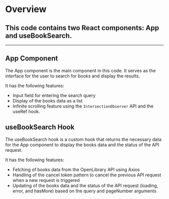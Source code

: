 
# Overview

## This code contains two React components: App and useBookSearch.

____

## App Component

The App component is the main component in this code. It serves as the interface for the user to search for books and display the results.

It has the following features:
- Input field for entering the search query
- Display of the books data as a list
- Infinite scrolling feature using the `IntersectionObserver` API and the useRef hook.

## useBookSearch Hook

The useBookSearch hook is a custom hook that returns the necessary data for the App component to display the books data and the status of the API request.

It has the following features:
- Fetching of books data from the OpenLibrary API using Axios
- Handling of the cancel token pattern to cancel the previous API request when a new request is triggered
- Updating of the books data and the status of the API request (loading, error, and hasMore) based on the query and pageNumber arguments


